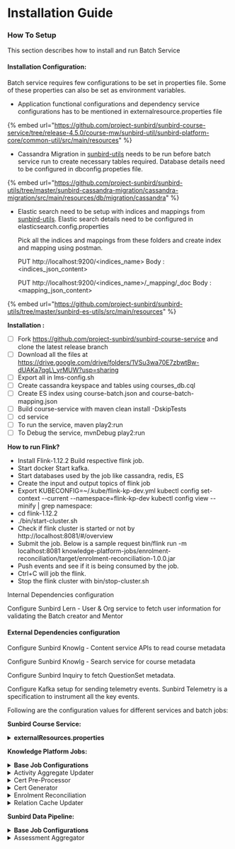 # Installation Guide

### How To Setup

This section describes how to install and run Batch Service

#### **Installation Configuration:**

Batch service requires few configurations to be set in properties file. Some of these properties can also be set as environment variables.

* Application functional configurations and dependency service configurations has to be mentioned in externalresource.properties file

{% embed url="https://github.com/project-sunbird/sunbird-course-service/tree/release-4.5.0/course-mw/sunbird-util/sunbird-platform-core/common-util/src/main/resources" %}

* Cassandra Migration in [sunbird-utils](https://github.com/project-sunbird/sunbird-utils) needs to be run before batch service run to create necessary tables required. Database details need to be configured in dbconfig.propeties file.

{% embed url="https://github.com/project-sunbird/sunbird-utils/tree/master/sunbird-cassandra-migration/cassandra-migration/src/main/resources/db/migration/cassandra" %}

*   Elastic search need to be setup with indices and mappings from [sunbird-utils](https://github.com/project-sunbird/sunbird-utils). Elastic search details need to be configured in elasticsearch.config.properties

    Pick all the indices and mappings from these folders and create index and mapping using postman.&#x20;

    PUT http://localhost:9200/\<indices\_name> Body : \<indices\_json\_content>

    PUT http://localhost:9200/\<indices\_name>/\_mapping/\_doc Body : \<mapping\_json\_content>

{% embed url="https://github.com/project-sunbird/sunbird-utils/tree/master/sunbird-es-utils/src/main/resources" %}

**Installation :**&#x20;

* [ ] Fork https://github.com/project-sunbird/sunbird-course-service and clone the latest release branch&#x20;
* [ ] Download all the files at https://drive.google.com/drive/folders/1VSu3wa70E7zbwtBw-dUAKa7qgL\_yrMUW?usp=sharing
* [ ] Export all in lms-config.sh&#x20;
* [ ] Create cassandra keyspace and tables using courses\_db.cql&#x20;
* [ ] Create ES index using course-batch.json and course-batch-mapping.json&#x20;
* [ ] Build course-service with maven clean install -DskipTests
* [ ] cd service&#x20;
* [ ] To run the service, maven play2:run&#x20;
* [ ] To Debug the service, mvnDebug play2:run

**How to run Flink?**&#x20;

* Install Flink-1.12.2 Build respective flink job.&#x20;
* Start docker Start kafka.&#x20;
* Start databases used by the job like cassandra, redis, ES&#x20;
* Create the input and output topics of flink job&#x20;
* Export KUBECONFIG=\~/.kube/flink-kp-dev.yml kubectl config set-context --current --namespace=flink-kp-dev kubectl config view --minify | grep namespace:&#x20;
* cd flink-1.12.2&#x20;
* ./bin/start-cluster.sh&#x20;
* Check if flink cluster is started or not by http://localhost:8081/#/overview&#x20;
* Submit the job. Below is a sample request bin/flink run -m localhost:8081 knowledge-platform-jobs/enrolment-reconciliation/target/enrolment-reconciliation-1.0.0.jar&#x20;
* Push events and see if it is being consumed by the job.&#x20;
* Ctrl+C will job the flink.&#x20;
* Stop the flink cluster with bin/stop-cluster.sh

Internal Dependencies configuration

Configure Sunbird Lern - User & Org service to fetch user information for validating the Batch creator and Mentor

#### External Dependencies configuration

Configure Sunbird Knowlg - Content service APIs  to read course metadata

Configure Sunbird Knowlg - Search service for course metadata

Configure Sunbird Inquiry to fetch QuestionSet metadata.

Configure Kafka setup for sending telemetry events. Sunbird Telemetry is a specification to instrument all the key events.&#x20;

Following are the configuration values for different services and batch jobs:

**Sunbird Course Service:**

<details>

<summary><strong>externalResources.properties</strong></summary>

```
content_url=/content/v3/hierarchy/
ekstep_content_search_url=/v3/search
ekstep_telemetry_api_url=/data/v3/telemetry
ekstep_authorization=
ekstep_course_publish_url=/content/v3/publish
ekstep_metrics_api_url=/metrics/consumption/content-usage
ekstep_es_metrics_api_url=/metrics/creation/content-snapshot
ekstep.tag.api.url=/tag/register
ekstep.content.update.url=/system/v3/content/update/
sunbird_installation=sunbird
sunbird_analytics_api_base_url=https://dev.ekstep.in/api/data/v3
sunbird_search_service_api_base_url=https://dev.sunbirded.org/action
ekstep_api_base_url=https://dev.sunbirded.org/action
sunbird_user_org_api_base_url=https://dev.sunbirded.org/api
sunbird_search_organisation_api=/v1/org/search
sunbird_read_user_api=/private/user/v1/read
sunbird_search_user_api=/v1/user/search
sunbird_send_email_notifictaion_api=/v1/notification/email
sunbird_mail_server_host=
sunbird_mail_server_port=
sunbird_mail_server_username=
sunbird_mail_server_password=
sunbird_mail_server_from_email=support@open-sunbird.org
sunbird_username_num_digits=4
ekstep_concept_base_url=/domain/v3/{domain}/concepts/list
ekstep_domain_url=/domain/v3/list
quartz_course_batch_timer=0 0 0/4 1/1 * ? *
quartz_upload_timer=0 0 23 1/1 * ? *
quartz_course_publish_timer=0 0 0/1 1/1 * ? *
quartz_matrix_report_timer=0 0 0/4 1/1 * ? *
quartz_shadow_user_migration_timer=0 0 2 1/1 * ? *
sunbird_account_name=
sunbird_account_key=
download_link_expiry_timeout=300
sunbird_encryption_key=SunBird
sunbird_encryption_mode=local
quartz_metrics_timer =0 0 0/4 * * ? *
sunbird_encryption=ON
sunbird_allowed_login=You can use your cellphone number to login
#size of bulk upload data is 1001 including header in csv file
sunbird_user_bulk_upload_size=1001
bulk_upload_org_data_size=300
bulk_upload_batch_data_size=200
user_relations=address,education,jobProfile,orgUser
org_relations=orgUser,address
batch_relations=
default_date_range=7
sunbird_web_url=https://dev.sunbirded.org
sunbird_app_url=
sunbird_channel_read_api=/v1/channel/read
sunbird_framework_read_api=/v1/framework/read
# background actor modes {local,remote}
background_actor_provider=remote
# actor modes {local,remote}
api_actor_provider=local
# cassandra modes {standalone,embedded}
sunbird_cassandra_mode=standalone
embeddedCassandra_TimeOut=20000000000
embedded_cassandra_host=127.0.0.1
embedded_cassandra_port=9142
#file to load cassandra DB into memory.
embedded_cql_file_name=cassandra.cql
fcm.url=https://fcm.googleapis.com/fcm/send
sunbird_default_country_code=+91
#put the default evn logo url here or System Env variable with 
#same key. code will first search from EVN then here.
sunbird_env_logo_url=http://via.placeholder.com/100x50
es_search_url=http://localhost:9200
es_metrics_port=9200
system_settings_properties=phoneUnique,emailUnique
sunbird_default_welcome_sms=Welcome to DIKSHA.
quartz_update_user_count_timer=0 0 2 1/1 * ? *
sunbird_url_shortner_base_url=https://api-ssl.bitly.com/v3/shorten?access_token=
sunbird_url_shortner_access_token=
ekstep.channel.reg.api.url=/channel/v3/create
ekstep.channel.list.api.url=/channel/v3/list
quartz_channel_reg_timer=0 0 1 1/1 * ? *
sunbird_otp_allowed_attempt=2

#Telemetry producer related info
telemetry_pdata_id=local.sunbird.learning.service
telemetry_pdata_pid=learning-service
telemetry_pdata_ver=2.10.0
#elastic search top n result count for telemetry
searchTopN=5
telemetry_queue_threshold_value=200
ekstep.channel.update.api.url=/channel/v3/update

sunbird_learner_service_url=http://localhost:9000
sunbird_content_read=/content/v3/read
# Sunbird lms telemetry url
sunbird_lms_base_url=http://localhost:9000
sunbird_telemetry_api_path=/v1/telemetry
sunbird_lms_authorization=
# Sunbird Installation mail
sunbird_installation_email=dummy@dummy.org
sunbird_valid_location_types=state,district,block;cluster
# Bulk upload file max size in MB
file_upload_max_size=10
sunbird_default_channel=
# Batch size for cassandra batch operation
cassandra_write_batch_size=100
sunbird_telemetry_base_url=http://localhost:9000
sunbird_cs_search_path=/composite/v1/search
# Sunbird OpenSaber Integration
sunbird_open_saber_bridge_enable=false
sunbird_default_user_type=teacher
sunbird_installation_display_name=sunbird
sunbird_app_name="Sunbird"
sunbird_email_max_recipients_limit=100
sunbird_user_max_encryption_limit=100
sunbird_sso_client_id=
sunbird_sso_username=
sunbird_sso_password=
sunbird_sso_url=
sunbird_sso_realm=
sunbird_keycloak_user_federation_provider_id=
sunbird_keycloak_required_action_link_expiration_seconds=155520000
sunbird_url_shortner_enable=false
sunbird_user_profile_field_default_visibility=public
sunbird_api_request_lower_case_fields=source,externalId,userName,provider,loginId,email,prevUsedEmail
# Textbook TOC Api
sunbird_content_read_api=/content/v3/read
textbook_toc_allowed_content_types=TextBook,Collection,LessonPlan
sunbird_get_hierarchy_api=/content/v3/hierarchy
sunbird_update_hierarchy_api=/content/v3/hierarchy/update
textbook_toc_max_csv_rows=6500
textbook_toc_input_mapping={\"identifier\":\"Identifier\",\"frameworkCategories\":{\"board\":\"Board\",\"medium\":\"Medium\",\"gradeLevel\":\"Grade\",\"subject\":\"Subject\"},\"hierarchy\":{\"Textbook\":\"Textbook Name\",\"L:1\":\"Level 1 Textbook Unit\",\"L:2\":\"Level 2 Textbook Unit\",\"L:3\":\"Level 3 Textbook Unit\",\"L:4\":\"Level 4 Textbook Unit\"},\"metadata\":{\"description\":\"Description\",\"topic\":\"Mapped Topics\",\"keywords\":\"Keywords\",\"purpose\":\"Purpose of Content to be linked\",\"dialcodeRequired\":\"QR Code Required?\",\"dialcodes\":\"QR Code\"}}
textbook_toc_file_suppress_column_names=true
sunbird_texbook_toc_csv_ttl=86400
textbook_toc_mandatory_fields={\"Textbook\":\"Textbook Name\",\"L:1\":\"Level 1 Textbook Unit\"}
sunbird_toc_linked_content_column_name=Linked Content {0}
sunbird_toc_max_first_level_units=30
sunbird_content_cloud_storage_type=azure
sunbird_content_azure_storage_container=sunbird-content-dev
sunbird_cloud_content_folder=content
sunbird_otp_expiration=1800
sunbird_otp_length=6
sunbird_otp_hour_rate_limit=5
sunbird_otp_day_rate_limit=20
sunbird_rate_limit_enabled=true
framework_read_api_url=/framework/v3/read
sunbird_link_dial_code_api=/collection/v3/dialcode/link
sunbird_linked_content_base_url=https://dev.sunbirded.org/play/content/
textbook_toc_output_mapping={\"identifier\":\"Identifier\",\"frameworkCategories\":{\"board\":\"Board\",\"medium\":\"Medium\",\"gradeLevel\":\"Grade\",\"subject\":\"Subject\"},\"hierarchy\":{\"Textbook\":\"Textbook Name\",\"L:1\":\"Level 1 Textbook Unit\",\"L:2\":\"Level 2 Textbook Unit\",\"L:3\":\"Level 3 Textbook Unit\",\"L:4\":\"Level 4 Textbook Unit\"},\"metadata\":{\"description\":\"Description\",\"topic\":\"Mapped Topics\",\"keywords\":\"Keywords\",\"purpose\":\"Purpose of Content to be linked\",\"dialcodeRequired\":\"QR Code Required?\",\"dialcodes\":\"QR Code\"},\"linkedContent\":{\"Linked Content 1\":\"Linked Content 1\",\"Linked Content 2\":\"Linked Content 2\",\"Linked Content 3\":\"Linked Content 3\",\"Linked Content 4\":\"Linked Content 4\",\"Linked Content 5\":\"Linked Content 5\",\"Linked Content 6\":\"Linked Content 6\",\"Linked Content 7\":\"Linked Content 7\",\"Linked Content 8\":\"Linked Content 8\",\"Linked Content 9\":\"Linked Content 9\",\"Linked Content 10\":\"Linked Content 10\",\"Linked Content 11\":\"Linked Content 11\",\"Linked Content 12\":\"Linked Content 12\",\"Linked Content 13\":\"Linked Content 13\",\"Linked Content 14\":\"Linked Content 14\",\"Linked Content 15\":\"Linked Content 15\",\"Linked Content 16\":\"Linked Content 16\",\"Linked Content 17\":\"Linked Content 17\",\"Linked Content 18\":\"Linked Content 18\",\"Linked Content 19\":\"Linked Content 19\",\"Linked Content 20\":\"Linked Content 20\",\"Linked Content 21\":\"Linked Content 21\",\"Linked Content 22\":\"Linked Content 22\",\"Linked Content 23\":\"Linked Content 23\",\"Linked Content 24\":\"Linked Content 24\",\"Linked Content 25\":\"Linked Content 25\"},\"Linked Content 26\":\"Linked Content 26\",\"Linked Content 27\":\"Linked Content 27\",\"Linked Content 28\":\"Linked Content 28\",\"Linked Content 29\":\"Linked Content 29\",\"Linked Content 30\":\"Linked Content 30\"}
# For other environments
sunbird_content_search_url=/v1/content/search
# For Local
# sunbird_content_search_url=/content/v1/search
sunbird_time_zone=Asia/Kolkata
# For other environments
sunbird_dialcode_search_api=/v1/dialcode/list
# For Local
# sunbird_dialcode_search_api=/dialcode/v1/list
sunbird_cs_base_url=https://dev.sunbirded.org/api
sunbird_health_check_enable=true
sunbird_sync_read_wait_time=1500
sunbird_course_metrics_container=reports
sunbird_course_metrics_report_folder=course-progress-reports
sunbird_assessment_report_folder=assessment-reports
sunbird_gzip_size_threshold=262144
sunbird_analytics_blob_account_name=
sunbird_analytics_blob_account_key=
sunbird_redis_port=6379
sunbird_redis_host=127.0.0.1
sunbird_redis_scan_interval=2000
sunbird_cache_enable=false
sunbird_redis_connection_pool_size=250
#kafka_topics_instruction=local.coursebatch.job.request
kafka_urls=localhost:9092
sunbird_audit_event_batch_allowed=false
sunbird_fuzzy_search_threshold=0.5
sunbird_state_img_url=https://sunbirddev.blob.core.windows.net/orgemailtemplate/img/File-0128212938260643843.png
sunbird_diksha_img_url=https://sunbirddev.blob.core.windows.net/orgemailtemplate/img/File-0128212989820190722.png
sunbird_cert_completion_img_url=https://sunbirddev.blob.core.windows.net/orgemailtemplate/img/File-0128212919987568641.png
sunbird_reset_pass_msg=Your have requested to reset password. Click on the link to set a password: {0}
sunbird_reset_pass_mail_subject=Reset Password
sunbird_subdomain_keycloak_base_url=https://merge.dev.sunbirded.org/auth/
kafka_topics_certificate_instruction=local.issue.certificate.request
kafka_linger_ms=5
sunbird_cert_service_base_url=
sunbird_cert_download_uri=/v1/user/certs/download
#{0} instancename , {1} toaccountemail or phone in mask , {2} from account email/phone in mask
sunbird_account_merge_body=All your {0} usage details are merged into your account {1} . The account {2} has been deleted
sunbird_user_upload_error_visualization_threshold=20001
sunbird_course_completion_certificate_name=100PercentCompletionCertificate
sunbird_migrate_user_body=You can now access your {0} state teacher account using {1}. Please log out and login once again to see updated details.
#kafka_assessment_topic=local.telemetry.assess
sunbird_account_merge_subject=Account merged successfully
sunbird_pass_regex=(?=.*[0-9])(?=.*[a-z])(?=.*[A-Z])(?=.*[!\"#$%&'()*+,-./:;<=>?@\\[\\]^_`{|}~])(?=\\S+$).{8,}
sunbird_cert_template_url=/asset/v4/read
sunbird_user_create_sync_type=ES
sunbird_user_create_sync_topic=local.user.events
sigterm_stop_delay=40
sunbird_user_qrcode_courses_limit=5000
learning.content.props.to.add=mimeType,contentType,name,code,description,keywords,framework,copyright,topic
druid_proxy_api_host=localhost
druid_proxy_api_port=8082
druid_proxy_api_endpoint=/druid/v2/
#cert v1 template read url
sunbird_cert_template_read_url=/cert/v1/template/read
kafka_assessment_topic=
sunbird_msg_sender=
sunbird_msg_91_auth=
sunbird_api_mgr_base_url=https://dev.sunbirded.org/api
enrollment_list_size=1000
```

</details>

**Knowledge Platform Jobs:**

<details>

<summary><strong>Base Job Configurations</strong></summary>

```
kafka {
  broker-servers = "localhost:9092"
  zookeeper = "localhost:2181"
}

job {
  enable.distributed.checkpointing = false
  statebackend {
    blob {
      storage {
        account = "blob.storage.account"
        container = "kp-checkpoints"
        checkpointing.dir = "flink-jobs"
      }
    }
    base.url = "wasbs://"${job.statebackend.blob.storage.container}"@"${job.statebackend.blob.storage.account}"/"${job.statebackend.blob.storage.checkpointing.dir}
  }
}

task {
  checkpointing.compressed = true
  checkpointing.pause.between.seconds = 30000
  parallelism = 1
  checkpointing.interval = 60000
  restart-strategy.attempts = 3
  restart-strategy.delay = 30000 # in milli-seconds
}

redis {
  host = localhost
  port = 6379
  connection {
    max = 2
    idle.min = 1
    idle.max = 2
    minEvictableIdleTimeSeconds = 120
    timeBetweenEvictionRunsSeconds = 300
  }
}
lms-cassandra {
  host = "localhost"
  port = "9042"
}

neo4j {
  routePath = "bolt://localhost:7687"
  graph = "domain"
}

es {
  basePath = "localhost:9200"
}

schema {
  basePath = "https://sunbirddev.blob.core.windows.net/sunbird-content-dev/schemas/local"
  supportedVersion = {"itemset": "2.0"}
}

media_download_duration = "300 seconds"
```

</details>

<details>

<summary>Activity Aggregate Updater</summary>

```
include "base-config.conf"

kafka {
  input.topic = "sunbirddev.coursebatch.job.request"
  output.audit.topic = "sunbirddev.telemetry.raw"
  output.failed.topic = "sunbirddev.activity.agg.failed"
  output.certissue.topic = "sunbirddev.issue.certificate.request"
  groupId = "sunbirddev-activity-aggregate-updater-group"
}

task {
  window.shards = 1
  consumer.parallelism = 1
  dedup.parallelism = 1
  activity.agg.parallelism = 1
  enrolment.complete.parallelism = 1
}

lms-cassandra {
  keyspace = "sunbird_courses"
  consumption.table = "user_content_consumption"
  user_activity_agg.table = "user_activity_agg"
  user_enrolments.table = "user_enrolments"
}

redis {
  database {
    relationCache.id = 10
  }
}

dedup-redis {
  host = 11.2.4.22
  port = 6379
  database.index = 3
  database.expiry = 604800
}

threshold.batch.read.interval = 60 // In sec
threshold.batch.read.size = 1000
threshold.batch.write.size = 10

activity {
  module.aggs.enabled = true
  input.dedup.enabled = true
  filter.processed.enrolments = true
  collection.status.cache.expiry = 3600
}

service {
  search {
    basePath = "http://11.2.6.6/search"
  }
}
```

</details>

<details>

<summary>Cert Pre-Processor</summary>

```
include "base-config.conf"

kafka {
  input.topic = "sunbirddev.issue.certificate.request"
  output.topic = "sunbirddev.generate.certificate.request"
  output.failed.topic = "sunbirddev.issue.certificate.failed"
  groupId = "collection-cert-pre-processor-group"
}

task {
  consumer.parallelism = 1
  parallelism = 1
  generate_certificate.parallelism = 1
}

lms-cassandra {
  keyspace = "sunbird_courses"
  user_enrolments.table = "user_enrolments"
  course_batch.table = "course_batch"
  assessment_aggregator.table = "assessment_aggregator"
  user_activity_agg.table = "user_activity_agg"
}

cert_domain_url="https://dev.sunbirded.org"
user_read_api = "/private/user/v1/read"
content_read_api = "/content/v3/read"

service {
    content.basePath = "http://localhost:9000"
    learner.basePath = "http://localhost:9000"
}

redis-meta {
  host = localhost
  port = 6379
}
assessment.metrics.supported.contenttype = ["SelfAssess"]
enable.suppress.exception = true

```

</details>

<details>

<summary>Cert Generator</summary>

```
include "base-config.conf"

kafka {
  input.topic = "sunbirddev.generate.certificate.request"
  output.failed.topic = "sunbirddev.generate.certificate.failed"
  groupId = "certificate-generator-group"
  output.audit.topic = "sunbirddev.telemetry.raw"
}

task {
  consumer.parallelism = 1
  parallelism = 1
  notifier.parallelism = 1
  userfeed.parallelism = 1
}

service {
    certreg.basePath = "http://localhost:9000/certreg"
    learner.basePath = "http://localhost:9000/learner"
    enc.basePath = "http://localhost:9000/enc"
    rc.basePath = "http://localhost:8081/api/v1"
    rc.entity = "TrainingCertificate"
}

lms-cassandra {
  keyspace = "sunbird_courses"
  user_enrolments.table = "user_enrolments"
  course_batch.table = "course_batch"
  sbkeyspace = "sunbird"
  certreg.table ="cert_registry"
}

enable.suppress.exception = true
enable.rc.certificate = true

```

</details>

<details>

<summary>Enrolment Reconciliation</summary>

```
include "base-config.conf"

kafka {
  input.topic = "sunbirddev.batch.enrolment.sync.request"
  output.audit.topic = "sunbirddev.telemetry.raw"
  output.failed.topic = "sunbirddev.enrolment.reconciliation.failed"
  output.certissue.topic = "sunbirddev.issue.certificate.request"
  groupId = "sunbirddev-enrolment-reconciliation-group"
}

task {
  window.shards = 1
  consumer.parallelism = 1
  enrolment.reconciliation.parallelism = 1
  enrolment.complete.parallelism = 1
}

lms-cassandra {
  keyspace = "sunbird_courses"
  consumption.table = "user_content_consumption"
  user_activity_agg.table = "user_activity_agg"
  user_enrolments.table = "user_enrolments"
}

redis {
  database {
    relationCache.id = 10
  }
}

threshold.batch.write.size = 10

activity {
  module.aggs.enabled = true
  filter.processed.enrolments = true
  collection.status.cache.expiry = 3600
}

service {
  search {
    basePath = "http://11.2.6.6/search"
  }
}
```

</details>

<details>

<summary>Relation Cache Updater</summary>

```
include "base-config.conf"

kafka {
  input.topic = "sunbirddev.content.postpublish.request"
  groupId = "sunbirddev-relation-cache-updater-group"
}

task {
  consumer.parallelism = 1
  parallelism = 2
}

lms-cassandra {
  keyspace = "dev_hierarchy_store"
  table = "content_hierarchy"
}

redis {
  database.index = 10
}

dp-redis {
  host = 11.2.4.22
  port = 6379
  database.index = 5
}

```

</details>

**Sunbird Data Pipeline:**

<details>

<summary><strong>Base Job Configurations</strong></summary>

```
kafka {
  consumer.broker-servers = "localhost:9092"
  producer {
    broker-servers = "localhost:9092"
    max-request-size = 1572864
    batch.size = 98304
    linger.ms = 10
  }
}

job {
  env = "local"
  enable.distributed.checkpointing = false
  statebackend {
    blob {
      storage {
        account = "blob.storage.account"
        container = "telemetry-container"
        checkpointing.dir = "flink-jobs"
      }
    }
    base.url = "wasbs://"${job.statebackend.blob.storage.container}"@"${job.statebackend.blob.storage.account}"/"${job.statebackend.blob.storage.checkpointing.dir}
  }
}

task {
  checkpointing.compressed = true
  checkpointing.interval = 60000
  checkpointing.pause.between.seconds = 30000
  restart-strategy.attempts = 3
  restart-strategy.delay = 30000 # in milli-seconds
  parallelism = 1
  consumer.parallelism = 1
}

redisdb.connection.timeout = 30000

redis {
  host = localhost
  port = 6379
}

redis-meta {
  host = localhost
  port = 6379
}

postgres {
  host = localhost
  port = 5432
  maxConnections = 2
  user = "postgres"
  password = "postgres"
}

lms-cassandra {
  host = "localhost"
  port = "9042"
}
```

</details>

<details>

<summary>Assessment Aggregator</summary>

```
include "base-config.conf"

kafka {
  input.topic = ${job.env}".telemetry.assess"
  failed.topic= ${job.env}".telemetry.assess.failed"
  groupId = ${job.env}"-assessment-aggregator-group"
  output.certissue.topic =  ${job.env}".issue.certificate.request"
}

task {
  consumer.parallelism = 1
  downstream.parallelism = 1
  assessaggregator {
    parallelism = 1
  }
  scoreaggregator {
    parallelism = 1
  }
}

lms-cassandra {
  keyspace = "sunbird_courses"
  table = "assessment_aggregator"
  questionudttype= "question"
  enrolmentstable = "user_enrolments"
  activitytable = "user_activity_agg"
}
redis {
  database {
    relationCache.id = 10
    contentCache.id = 5
  }
}
assessment.skip.missingRecords = false
content.read.api = "http://dev.sunbirded.org/api/content/v1/read/"
user.activity.agg.type="attempt_metrics"
```

</details>
